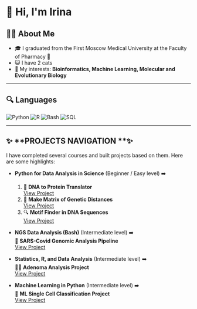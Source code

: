 # 👋  Hi, I'm Irina 

## 👩‍🔬 **About Me**
- 🎓 I graduated from the First Moscow Medical University at the Faculty of Pharmacy 💊
- 😺 I have 2 cats 
- 🎯 My interests: **Bioinformatics, Machine Learning, Molecular and Evolutionary Biology**

---

## 🔍 **Languages**
<p align="left">
  <img src="https://img.shields.io/badge/Python-3776AB?style=for-the-badge&logo=python&logoColor=white" alt="Python" />
  <img src="https://img.shields.io/badge/R-276DC3?style=for-the-badge&logo=r&logoColor=white" alt="R" />
  <img src="https://img.shields.io/badge/Bash-4EAA25?style=for-the-badge&logo=gnubash&logoColor=white" alt="Bash" />
  <img src="https://img.shields.io/badge/SQL-005A9C?style=for-the-badge&logo=mysql&logoColor=white" alt="SQL" />
</p>

---

## ✨ **PROJECTS NAVIGATION **✨
I have completed several courses and built projects based on them. Here are some highlights:

- **Python for Data Analysis in Science** (Beginner / Easy level) ➡️  
  1) 🧬 **DNA to Protein Translator**  
     [View Project](https://github.com/Elskene-Sashina/Course---Python-for-Data-analysis-in-Science.-Project-1)  
  2) 🔬 **Make Matrix of Genetic Distances**  
     [View Project](https://github.com/Elskene-Sashina/Course---Python-for-Data-analysis-in-Science.-Project-2)  
  3) 🔍 **Motif Finder in DNA Sequences**  
     [View Project](https://github.com/Elskene-Sashina/Course---Python-for-Data-analysis-in-Science.-Project-3)

- **NGS Data Analysis (Bash)** (Intermediate level) ➡️  
  🦠 **SARS-Covid Genomic Analysis Pipeline**  
  [View Project](https://github.com/Elskene-Sashina/NGS_covid)

- **Statistics, R, and Data Analysis** (Intermediate level) ➡️  
  👩‍⚕️ **Adenoma Analysis Project**  
  [View Project](https://github.com/Elskene-Sashina/Adenoma-dataset)

- **Machine Learning in Python** (Intermediate level) ➡️  
  🧬 **ML Single Cell Classification Project**  
  [View Project](https://github.com/Elskene-Sashina/ML-Single-Cell-Classification)
  
<!---
Irina-Sashina/Irina-Sashina is a ✨ special ✨ repository because its `README.md` (this file) appears on your GitHub profile.
You can click the Preview link to take a look at your changes.
--->
